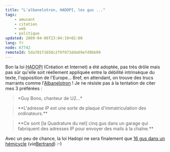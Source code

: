 ```yaml
---
title: "L'albanelotron, HADOPI, les gus ..."
tags:
    - amusant
    - citation
    - web
    - politique
updated: 2009-04-06T23:04:19+02:00
lang: fr
node: 67742
remoteId: 5da701f1650c2f9f073dde69efd9bb99
---
```


Bon la loi <abbr title="Haute Autorité pour la Diffusion des Œuvres et la Protection des droits sur Internet">HADOPI</abbr>  (Création et Internet) a été adoptée, pas très drôle mais pas sûr qu'elle soit réellement appliquée entre la débilité intrinsèque du texte, l'opposition de l'Europe... Bref, en attendant, on trouve des trucs marrants comme l'[Albanelotron](http://albanelotron.001webs.com/) ! Je ne résiste pas à la tentation de citer mes 3 préférées :

<blockquote>
*Guy Bono, chanteur de U2...*
</blockquote>

<blockquote>
**L'adresse IP est une sorte de plaque d'immatriculation des ordinateurs.**
</blockquote>

<blockquote>
**Ce sont [la Quadrature du net] cinq gus dans un garage qui fabriquent des adresses IP pour envoyer des mails à la chaîne.**
</blockquote>


Avec un peu de chance, la loi Hadopi ne sera finalement que [16 gus dans un hémicycle](http://jaffiche.fr/?p=279) (*via*[Bertrand](http://blog.ankh-morpork.net/2009/04/06/hadopi-cest-16-gus-dans-un-hemicycle/)) :-)

